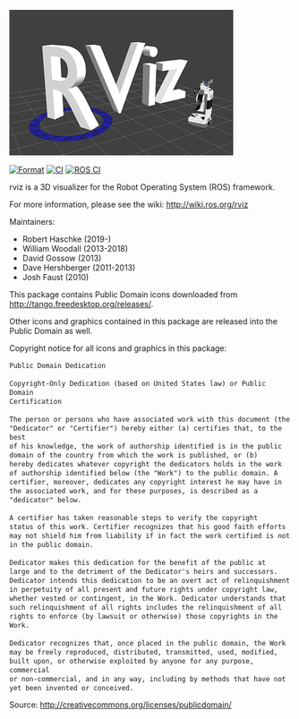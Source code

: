 ![rviz logo](https://raw.githubusercontent.com/ros-visualization/rviz/noetic-devel/images/splash.png)

[![Format](https://github.com/ros-visualization/rviz/actions/workflows/format.yaml/badge.svg?branch=noetic-devel)](https://github.com/ros-visualization/rviz/actions/workflows/format.yaml?query=branch%3Anoetic-devel)
[![CI](https://github.com/ros-visualization/rviz/actions/workflows/ci.yaml/badge.svg?branch=noetic-devel)](https://github.com/ros-visualization/rviz/actions/workflows/ci.yaml?query=branch%3Anoetic-devel)
[![ROS CI](https://build.ros.org/buildStatus/icon?job=Ndev__rviz__ubuntu_focal_amd64)](https://build.ros.org/view/Ndev/job/Ndev__rviz__ubuntu_focal_amd64/)

rviz is a 3D visualizer for the Robot Operating System (ROS) framework.

For more information, please see the wiki: http://wiki.ros.org/rviz

Maintainers:
- Robert Haschke (2019-)
- William Woodall (2013-2018)
- David Gossow (2013)
- Dave Hershberger (2011-2013)
- Josh Faust (2010)

This package contains Public Domain icons downloaded from http://tango.freedesktop.org/releases/.

Other icons and graphics contained in this package are released into the Public Domain as well.

Copyright notice for all icons and graphics in this package:

```
Public Domain Dedication

Copyright-Only Dedication (based on United States law) or Public Domain
Certification

The person or persons who have associated work with this document (the
"Dedicator" or "Certifier") hereby either (a) certifies that, to the best
of his knowledge, the work of authorship identified is in the public
domain of the country from which the work is published, or (b)
hereby dedicates whatever copyright the dedicators holds in the work
of authorship identified below (the "Work") to the public domain. A
certifier, moreover, dedicates any copyright interest he may have in
the associated work, and for these purposes, is described as a
"dedicator" below.

A certifier has taken reasonable steps to verify the copyright
status of this work. Certifier recognizes that his good faith efforts
may not shield him from liability if in fact the work certified is not
in the public domain.

Dedicator makes this dedication for the benefit of the public at
large and to the detriment of the Dedicator's heirs and successors.
Dedicator intends this dedication to be an overt act of relinquishment
in perpetuity of all present and future rights under copyright law,
whether vested or contingent, in the Work. Dedicator understands that
such relinquishment of all rights includes the relinquishment of all
rights to enforce (by lawsuit or otherwise) those copyrights in the
Work.

Dedicator recognizes that, once placed in the public domain, the Work
may be freely reproduced, distributed, transmitted, used, modified,
built upon, or otherwise exploited by anyone for any purpose, commercial
or non-commercial, and in any way, including by methods that have not
yet been invented or conceived.
```

Source: http://creativecommons.org/licenses/publicdomain/
